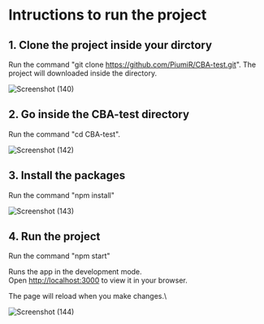 # Intructions to run the project

## 1. Clone the project inside your dirctory

Run the command "git clone https://github.com/PiumiR/CBA-test.git". The project will downloaded inside the directory.

![Screenshot (140)](https://github.com/PiumiR/CBA-test/assets/68690570/3aeba265-9f5b-4656-add4-b521e934dbb3)

## 2. Go inside the CBA-test directory

Run the command "cd CBA-test".

![Screenshot (142)](https://github.com/PiumiR/CBA-test/assets/68690570/f9650873-9287-4928-bf38-01d985e267a4)

## 3. Install the packages

Run the command "npm install"

![Screenshot (143)](https://github.com/PiumiR/CBA-test/assets/68690570/f93bed52-b4e1-4d54-a78d-243a38b60e14)

## 4. Run the project

Run the command "npm start"

Runs the app in the development mode.\
Open [http://localhost:3000](http://localhost:3000) to view it in your browser.

The page will reload when you make changes.\

![Screenshot (144)](https://github.com/PiumiR/CBA-test/assets/68690570/183a4544-9861-48ce-ae78-17afc20800c0)







